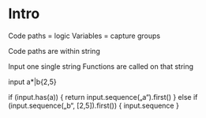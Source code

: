 # Intro

Code paths = logic
Variables = capture groups

Code paths are within string

Input one single string
Functions are called on that string

input
a*|b{2,5}

if (input.has(a)) {
  return input.sequence(„a“).first()
} else if (input.sequence(„b“, [2,5]).first()) {
  input.sequence
}
